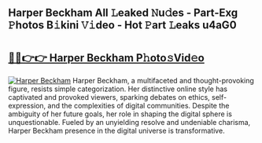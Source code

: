 ## Harper Beckham All 𝙻eaked 𝙽u𝚍es - Part-Exg 𝙿hotos B𝚒kini 𝚅𝚒deo - Hot 𝙿art 𝙻eaks u4aG0

# <h2><a href="http://ld0827g.urlbe.top/?page=Harper+Beckham">🔗🔗👉👉 Harper Beckham P𝚑oto𝚜Vid𝚎o</a></h2>

[![Harper Beckham](https://i.imgur.com/eBuTRDB.gif)](http://ld0827g.urlbe.top/?page=Harper+Beckham)
Harper Beckham, a multifaceted and thought-provoking figure, resists simple categorization. Her distinctive online style has captivated and provoked viewers, sparking debates on ethics, self-expression, and the complexities of digital communities. Despite the ambiguity of her future goals, her role in shaping the digital sphere is unquestionable. Fueled by an unyielding resolve and undeniable charisma, Harper Beckham presence in the digital universe is transformative.

